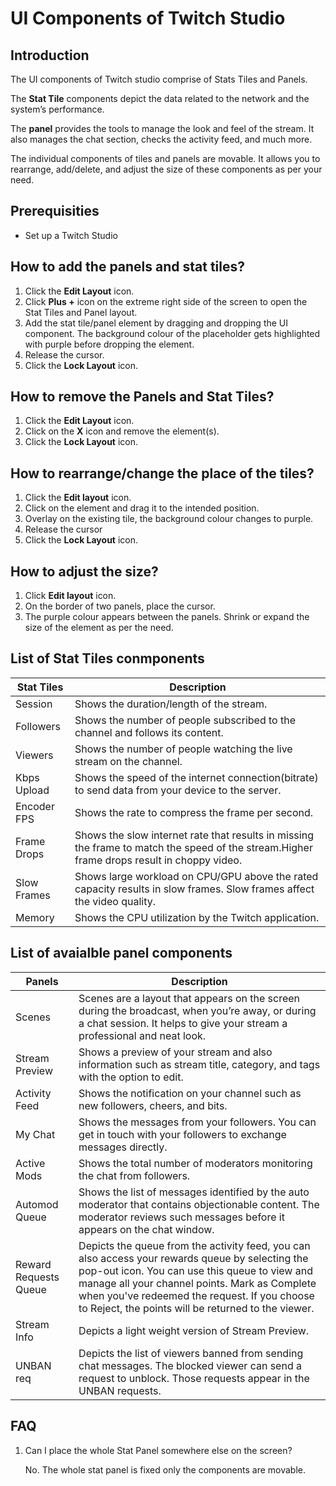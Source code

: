 # UI Components of Twitch Studio

## Introduction
The UI components of Twitch studio comprise of Stats Tiles and Panels. 

The **Stat Tile** components depict the data related to the network and the system’s performance.

The **panel** provides the tools to manage the look and feel of the stream. It also manages the chat section, checks the activity feed, and much more.

The individual components of tiles and panels are movable. It allows you to rearrange, add/delete, and adjust the size of these components as per your need.

## Prerequisities
* Set up a Twitch Studio

## How to add the panels and stat tiles?
1) Click the **Edit Layout** icon.
2) Click **Plus +** icon on the extreme right side of the screen to open the Stat Tiles and Panel layout.
3) Add the stat tile/panel element by dragging and dropping the UI component. The background colour of the placeholder gets highlighted with purple before dropping the   element. 
4) Release the cursor.
5) Click the **Lock Layout** icon.

## How to remove the Panels and Stat Tiles?
1) Click the **Edit Layout** icon.
2) Click on the **X** icon and remove the element(s).
3) Click the **Lock Layout** icon.

## How to rearrange/change the place of the tiles?
1) Click the **Edit layout** icon.
2) Click on the element and drag it to the intended position.
3) Overlay on the existing tile, the background colour changes to purple.
4) Release the cursor
5) Click the **Lock Layout** icon.

## How to adjust the size?
1) Click **Edit layout** icon.
2) On the border of two panels,  place the cursor.
3) The purple colour appears between the panels. Shrink or expand the size of the element as per the need.

## List of Stat Tiles conmponents
|Stat Tiles|Description|
|----------|-----------| 
|Session|Shows the duration/length of the stream.|
|Followers|Shows the number of people subscribed to the channel and follows its content.|
|Viewers|Shows the number of people watching the live stream on the channel.|
|Kbps Upload|Shows the speed of the internet connection(bitrate) to send data from your device to the server.|
|Encoder FPS|Shows the rate to compress the frame per second.|
|Frame Drops|Shows the slow internet rate that results in missing the frame to match the speed of the stream.Higher frame drops result in choppy video.|
|Slow Frames|Shows large workload on CPU/GPU above the rated capacity results in slow frames. Slow frames affect the video quality.|
|Memory|Shows the CPU utilization by the Twitch application.|

## List of avaialble panel components
|Panels|Description|
|------|-----------|
|Scenes|Scenes are a layout that appears on the screen during the broadcast, when you’re away, or during a chat session. It helps to give your stream a professional and neat look.|
|Stream Preview|Shows a preview of your stream and also information such as stream title, category, and tags with the option to edit.|
|Activity Feed|Shows the notification on your channel such as new followers, cheers, and bits.|
|My Chat|Shows the messages from your followers. You can get in touch with your followers to exchange messages directly.|
|Active Mods|Shows the total number of moderators monitoring the chat from followers.|
|Automod Queue|Shows the list of messages identified by the auto moderator that contains objectionable content. The moderator reviews such messages before it appears on the chat window.|
|Reward Requests Queue|Depicts the queue from the activity feed, you can also access your rewards queue by selecting the pop-out icon. You can use this queue to view and manage all your channel points. Mark as Complete when you've redeemed the request. If you choose to Reject, the points will be returned to the viewer.|
|Stream Info|Depicts a light weight version of Stream Preview.|
|UNBAN req|Depicts the list of viewers banned from sending chat messages. The blocked viewer can send a request to unblock. Those requests appear in the UNBAN requests.|

## FAQ
1) Can I place the whole Stat Panel somewhere else on the screen?

   No. The whole stat panel is fixed only the components are movable.
   
  










